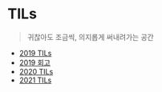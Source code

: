 # TILs

> 귀찮아도 조금씩, 의지롭게 써내려가는 공간

- [2019 TILs](https://github.com/indante/TILs/tree/master/2019)
- [2019 회고](https://github.com/indante/TILs/blob/master/2019/retrospection.md)
- [2020 TILs](https://github.com/indante/TILs/tree/master/2020)
- [2021 TILs](https://github.com/indante/TILs/tree/master/2021/)